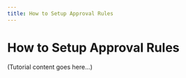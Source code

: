 ```yaml
---
title: How to Setup Approval Rules
---
```


# How to Setup Approval Rules

(Tutorial content goes here...)
